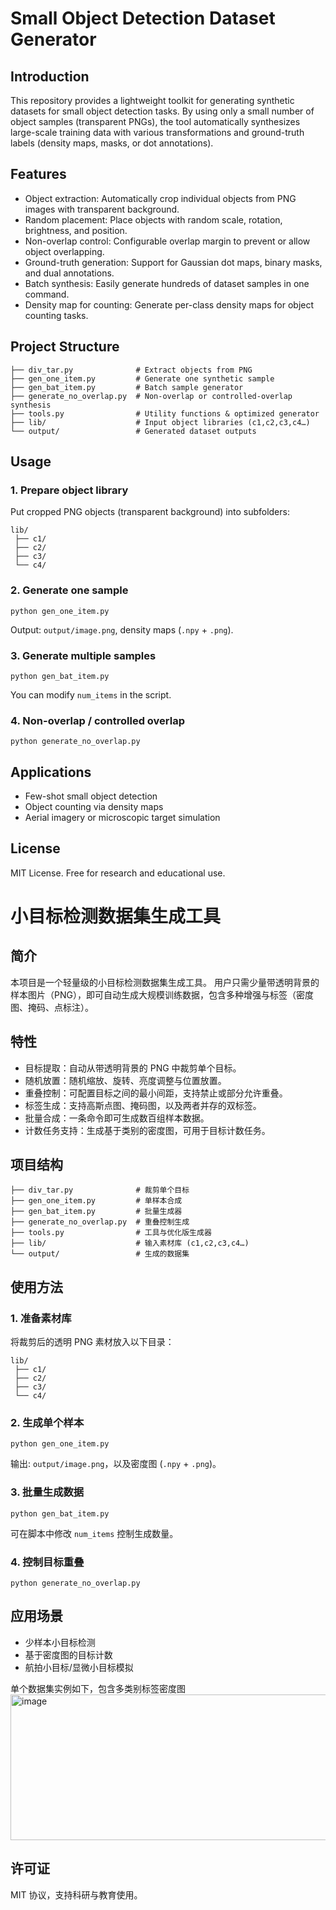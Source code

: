 # Small Object Detection Dataset Generator

## Introduction
This repository provides a lightweight toolkit for generating synthetic datasets for small object detection tasks.
By using only a small number of object samples (transparent PNGs), the tool automatically synthesizes large-scale training data with various transformations and ground-truth labels (density maps, masks, or dot annotations).

## Features
- Object extraction: Automatically crop individual objects from PNG images with transparent background.
- Random placement: Place objects with random scale, rotation, brightness, and position.
- Non-overlap control: Configurable overlap margin to prevent or allow object overlapping.
- Ground-truth generation: Support for Gaussian dot maps, binary masks, and dual annotations.
- Batch synthesis: Easily generate hundreds of dataset samples in one command.
- Density map for counting: Generate per-class density maps for object counting tasks.

## Project Structure
```
├── div_tar.py              # Extract objects from PNG
├── gen_one_item.py         # Generate one synthetic sample
├── gen_bat_item.py         # Batch sample generator
├── generate_no_overlap.py  # Non-overlap or controlled-overlap synthesis
├── tools.py                # Utility functions & optimized generator
├── lib/                    # Input object libraries (c1,c2,c3,c4…)
└── output/                 # Generated dataset outputs
```

## Usage
### 1. Prepare object library
Put cropped PNG objects (transparent background) into subfolders:
```
lib/
 ├── c1/
 ├── c2/
 ├── c3/
 └── c4/
```

### 2. Generate one sample
```
python gen_one_item.py
```
Output: `output/image.png`, density maps (`.npy` + `.png`).

### 3. Generate multiple samples
```
python gen_bat_item.py
```
You can modify `num_items` in the script.

### 4. Non-overlap / controlled overlap
```
python generate_no_overlap.py
```

## Applications
- Few-shot small object detection
- Object counting via density maps
- Aerial imagery or microscopic target simulation

## License
MIT License. Free for research and educational use.


# 小目标检测数据集生成工具

## 简介
本项目是一个轻量级的小目标检测数据集生成工具。
用户只需少量带透明背景的样本图片（PNG），即可自动生成大规模训练数据，包含多种增强与标签（密度图、掩码、点标注）。

## 特性
- 目标提取：自动从带透明背景的 PNG 中裁剪单个目标。
- 随机放置：随机缩放、旋转、亮度调整与位置放置。
- 重叠控制：可配置目标之间的最小间距，支持禁止或部分允许重叠。
- 标签生成：支持高斯点图、掩码图，以及两者并存的双标签。
- 批量合成：一条命令即可生成数百组样本数据。
- 计数任务支持：生成基于类别的密度图，可用于目标计数任务。

## 项目结构
```
├── div_tar.py              # 裁剪单个目标
├── gen_one_item.py         # 单样本合成
├── gen_bat_item.py         # 批量生成器
├── generate_no_overlap.py  # 重叠控制生成
├── tools.py                # 工具与优化版生成器
├── lib/                    # 输入素材库 (c1,c2,c3,c4…)
└── output/                 # 生成的数据集
```

## 使用方法
### 1. 准备素材库
将裁剪后的透明 PNG 素材放入以下目录：
```
lib/
 ├── c1/
 ├── c2/
 ├── c3/
 └── c4/
```

### 2. 生成单个样本
```
python gen_one_item.py
```
输出: `output/image.png`，以及密度图 (`.npy` + `.png`)。

### 3. 批量生成数据
```
python gen_bat_item.py
```
可在脚本中修改 `num_items` 控制生成数量。

### 4. 控制目标重叠
```
python generate_no_overlap.py
```

## 应用场景
- 少样本小目标检测
- 基于密度图的目标计数
- 航拍小目标/显微小目标模拟

单个数据集实例如下，包含多类别标签密度图
<img width="1830" height="233" alt="image" src="https://github.com/user-attachments/assets/41fda8e5-525e-4adb-9a5a-bdac90959ab6" />


## 许可证
MIT 协议，支持科研与教育使用。
